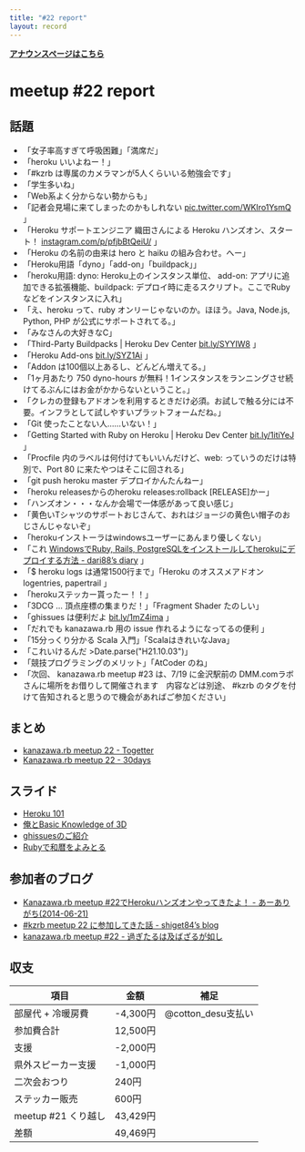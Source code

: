 ```yaml
---
title: "#22 report"
layout: record
---
```


<p> <a href="./"><strong>アナウンスページはこちら</strong></a></p>

meetup #22 report
==================

話題
----

-   「女子率高すぎて呼吸困難」「満席だ」
-   「heroku いいよねー！」
-   「#kzrb は専属のカメラマンが5人くらいいる勉強会です」
-   「学生多いね」
-   「Web系よく分からない勢からも」
-   「記者会見場に来てしまったのかもしれない [pic.twitter.com/WKIro1YsmQ](http://t.co/WKIro1YsmQ) 」
-   「Heroku サポートエンジニア 織田さんによる Heroku ハンズオン、スタート！ [instagram.com/p/pfjbBtQeiU/](http://instagram.com/p/pfjbBtQeiU/) 」
-   「Heroku の名前の由来は hero と haiku の組み合わせ。へー」
-   「Heroku用語「dyno」「add-on」「buildpack」」
-   「heroku用語: dyno: Heroku上のインスタンス単位、 add-on: アプリに追加できる拡張機能、buildpack: デプロイ時に走るスクリプト。ここでRubyなどをインスタンスに入れ」
-   「え、heroku って、ruby オンリーじゃないのか。ほほう。Java, Node.js, Python, PHP が公式にサポートされてる。」
-   「みなさんの大好きなC」
-   「Third-Party Buildpacks | Heroku Dev Center [bit.ly/SYYIW8](https://devcenter.heroku.com/articles/third-party-buildpacks) 」
-   「Heroku Add-ons [bit.ly/SYZ1Ai](https://addons.heroku.com/) 」
-   「Addon は100個以上あるし、どんどん増えてる。」
-   「1ヶ月あたり 750 dyno-hours が無料！1インスタンスをランニングさせ続けてるぶんにはお金がかからないということ。」
-   「クレカの登録もアドオンを利用するときだけ必須。お試しで触る分には不要。インフラとして試しやすいプラットフォームだね。」
-   「Git 使ったことない人……いない！」
-   「Getting Started with Ruby on Heroku | Heroku Dev Center [bit.ly/1itiYeJ](https://devcenter.heroku.com/articles/getting-started-with-ruby) 」
-   「Procfile 内のラベルは何付けてもいいんだけど、web: っていうのだけは特別で、Port 80 に来たやつはそこに回される」
-   「git push heroku master デプロイかんたんねー」
-   「heroku releasesからのheroku releases:rollback [RELEASE]かー」
-   「ハンズオン・・・なんか会場で一体感があって良い感じ」
-   「黄色いTシャツのサポートおじさんて、おれはジョージの黄色い帽子のおじさんじゃないぞ」
-   「herokuインストーラはwindowsユーザーにあんまり優しくない」
-   「これ [WindowsでRuby, Rails, PostgreSQLをインストールしてherokuにデプロイする方法 - dari88’s diary](http://t.co/rJUfNDK77k) 」
-   「\$ heroku logs は通常1500行まで」「Heroku のオススメアドオン logentries, papertrail 」
-   「herokuステッカー貰ったー！！」
-   「3DCG … 頂点座標の集まりだ！」「Fragment Shader たのしい」
-   「ghissues は便利だよ [bit.ly/1mZ4ima](https://github.com/izawa/ghissues) 」
-   「だれでも kanazawa.rb 用の issue 作れるようになってるの便利 」
-   「15分っくり分かる Scala 入門」「ScalaはきれいなJava」
-   「これいけるんだ &gt;Date.parse("H21.10.03")」
-   「競技プログラミングのメリット」「AtCoder のね」
-   「次回、 kanazawa.rb meetup #23 は、7/19 に金沢駅前の DMM.comラボさんに場所をお借りして開催されます　内容などは別途、 #kzrb のタグを付けて告知されると思うので機会があればご参加ください」

まとめ
------

-   [kanazawa.rb meetup 22 - Togetter](http://togetter.com/li/683187)
-   [Kanazawa.rb meetup 22 - 30days](http://30d.jp/kzrb/12)

スライド
--------

-   [Heroku 101](https://t.co/UeXpkxSItW)
-   [俺とBasic Knowledge of 3D](http://t.co/IXanhrdvKR)
-   [ghissuesのご紹介](http://t.co/ozQyRX6Acs)
-   [Rubyで和暦をよみとる](http://t.co/pm4uzFugzv)

参加者のブログ
--------------

-   [Kanazawa.rb meetup #22でHerokuハンズオンやってきたよ！ - あーありがち(2014-06-21)](http://t.co/gWKHNMUyvV)
-   [#kzrb meetup 22 に参加してきた話 - shiget84’s blog](http://t.co/S95BFOinUI)
-   [kanazawa.rb meetup #22 - 過ぎたるは及ばざるが如し](http://cotton-desu.hatenablog.com/entry/2014/06/27/000824)

収支
----

 | 項目                   | 金額       | 補足                  |
 | ---------------------- | ---------- | --------------------- |
 | 部屋代 + 冷暖房費      | -4,300円   | @cotton\_desu支払い   |
 | 参加費合計             | 12,500円   |                       |
 | 支援                   | -2,000円   |                       |
 | 県外スピーカー支援     | -1,000円   |                       |
 | 二次会おつり           | 240円      |                       |
 | ステッカー販売         | 600円      |                       |
 | meetup #21 くり越し    | 43,429円   |                       |
 | 差額                   | 49,469円   |                       |


